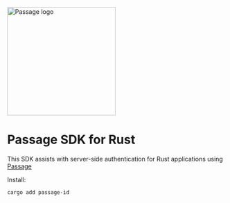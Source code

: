<img src="https://storage.googleapis.com/passage-docs/passage-logo-gradient.svg" alt="Passage logo" style="width:250px;"/>

# Passage SDK for Rust

This SDK assists with server-side authentication for Rust applications using [Passage](https://passage.id)

Install:

```
cargo add passage-id
```
